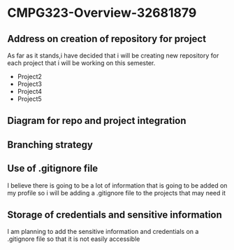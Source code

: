 # CMPG323-Overview-32681879
## Address on creation of repository for project
As far as it stands,i have decided that i will be creating new repository for each project that i will be working on this semester.
- Project2
- Project3
- Project4
- Project5
## Diagram for repo and project integration
## Branching strategy
## Use of .gitignore file
I believe there is going to be a lot of information that is going to be added on my profile so i will be adding a .gitignore file to the projects that may need it   
## Storage of credentials and sensitive information
I am planning to add the sensitive information and credentials on a .gitignore file so that it is not easily accessible
